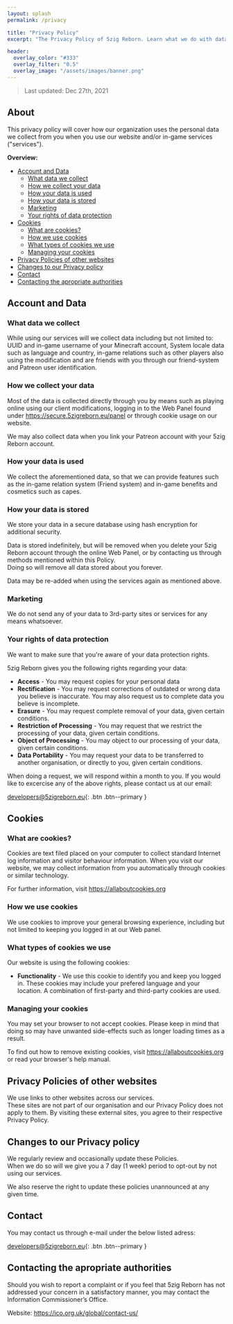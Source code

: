 ```yaml
---
layout: splash
permalink: /privacy

title: "Privacy Policy"
excerpt: "The Privacy Policy of 5zig Reborn. Learn what we do with data."

header:
  overlay_color: "#333"
  overlay_filter: "0.5"
  overlay_image: "/assets/images/banner.png"
---
```


> Last updated: Dec 27th, 2021

## About
This privacy policy will cover how our organization uses the personal data we collect from you when you use our website and/or in-game services ("services").

**Overview:**

- [Account and Data](#account-and-data)
  - [What data we collect](#what-data-do-we-collect)
  - [How we collect your data](#how-we-collect-your-data)
  - [How your data is used](#how-your-data-is-used)
  - [How your data is stored](#how-your-data-is-stored)
  - [Marketing](#use-of-your-data-for-marketing)
  - [Your rights of data protection](#your-rights-of-data-protection)
- [Cookies](#cookies)
  - [What are cookies?](#what-are-cookies)
  - [How we use cookies](#how-we-use-cookies)
  - [What types of cookies we use](#what-types-of-cookies-we-use)
  - [Managing your cookies](#managing-your-cookies)
- [Privacy Policies of other websites](#privacy-policies-of-other-websites)
- [Changes to our Privacy policy](#changes-to-our-privacy-policy)
- [Contact](#contact)
- [Contacting the apropriate authorities](#contacting-the-apropriate-authorities)

## Account and Data

### What data we collect
While using our services will we collect data including but not limited to: UUID and in-game username of your Minecraft account, System locale data such as language and country, in-game relations such as other players also using the modification and are friends with you through our friend-system and Patreon user identification.

### How we collect your data
Most of the data is collected directly through you by means such as playing online using our client modifications, logging in to the Web Panel found under https://secure.5zigreborn.eu/panel or through cookie usage on our website.

We may also collect data when you link your Patreon account with your 5zig Reborn account.

### How your data is used
We collect the aforementioned data, so that we can provide features such as the in-game relation system (Friend system) and in-game benefits and cosmetics such as capes.

### How your data is stored
We store your data in a secure database using hash encryption for additional security.

Data is stored indefinitely, but will be removed when you delete your 5zig Reborn account through the online Web Panel, or by contacting us through methods mentioned within this Policy.  
Doing so will remove all data stored about you forever.

Data may be re-added when using the services again as mentioned above.

### Marketing
We do not send any of your data to 3rd-party sites or services for any means whatsoever.

### Your rights of data protection
We want to make sure that you're aware of your data protection rights.

5zig Reborn gives you the following rights regarding your data:

- **Access** - You may request copies for your personal data
- **Rectification** - You may request corrections of outdated or wrong data you believe is inaccurate. You may also request us to complete data you believe is incomplete.
- **Erasure** - You may request complete removal of your data, given certain conditions.
- **Restriction of Processing** - You may request that we restrict the processing of your data, given certain conditions.
- **Object of Processing** - You may object to our processing of your data, given certain conditions.
- **Data Portability** - You may request your data to be transferred to another organisation, or directly to you, given certain conditions.

When doing a request, we will respond within a month to you. If you would like to excercise any of the above rights, please contact us at our email:

[<i class="fas fa-envelope"></i> developers@5zigreborn.eu](mailto:developers@5zigreborn.eu){: .btn .btn--primary }

## Cookies

### What are cookies?
Cookies are text filed placed on your computer to collect standard Internet log information and visitor behaviour information. When you visit our website, we may collect information from you automatically through cookies or similar technology.

For further information, visit <https://allaboutcookies.org>

### How we use cookies
We use cookies to improve your general browsing experience, including but not limited to keeping you logged in at our Web panel.

### What types of cookies we use
Our website is using the following cookies:

- **Functionality** - We use this cookie to identify you and keep you logged in. These cookies may include your prefered language and your location. A combination of first-party and third-party cookies are used.

### Managing your cookies
You may set your browser to not accept cookies. Please keep in mind that doing so may have unwanted side-effects such as longer loading times as a result.

To find out how to remove existing cookies, visit <https://allaboutcookies.org> or read your browser's help manual.

## Privacy Policies of other websites
We use links to other websites across our services.  
These sites are not part of our organisation and our Privacy Policy does not apply to them. By visiting these external sites, you agree to their respective Privacy Policy.

## Changes to our Privacy policy
We regularly review and occasionally update these Policies.  
When we do so will we give you a 7 day (1 week) period to opt-out by not using our services.

We also reserve the right to update these policies unannounced at any given time.

## Contact
You may contact us through e-mail under the below listed adress:

[<i class="fas fa-envelope"></i> developers@5zigreborn.eu](mailto:developers@5zigreborn.eu){: .btn .btn--primary }

## Contacting the apropriate authorities
Should you wish to report a complaint or if you feel that 5zig Reborn has not addressed your concern in a satisfactory manner, you may contact the Information Commissioner’s Office.

Website: <https://ico.org.uk/global/contact-us/>
